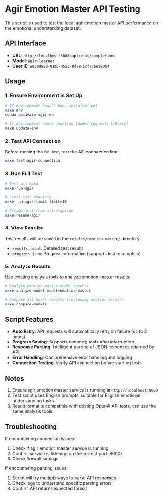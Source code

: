 # Agir Emotion Master API Testing

This script is used to test the local agir emotion master API performance on the emotional understanding dataset.

## API Interface

- **URL**: `http://localhost:8000/api/chat/completions`
- **Model**: `agir-learner`
- **User ID**: `e030d930-913d-4525-8478-1cf77b698364`

## Usage

### 1. Ensure Environment is Set Up

```bash
# If environment hasn't been installed yet
make env
conda activate agir-eu

# If environment needs updating (added requests library)
make update-env
```

### 2. Test API Connection

Before running the full test, test the API connection first:

```bash
make test-agir-connection
```

### 3. Run Full Test

```bash
# Test all data
make run-agir

# Limit test quantity
make run-agir-limit limit=10

# Resume test from interruption
make resume-agir
```

### 4. View Results

Test results will be saved in the `results/emotion-master/` directory:

- `results.jsonl`: Detailed test results
- `progress.json`: Progress information (supports test resumption)

### 5. Analyze Results

Use existing analysis tools to analyze emotion-master results:

```bash
# Analyze emotion-master model results
make analyze-model model=emotion-master

# Compare all model results (including emotion-master)
make compare-models
```

## Script Features

- **Auto Retry**: API requests will automatically retry on failure (up to 3 times)
- **Progress Saving**: Supports resuming tests after interruption
- **Response Parsing**: Intelligent parsing of JSON responses returned by API
- **Error Handling**: Comprehensive error handling and logging
- **Connection Testing**: Verify API connection before starting tests

## Notes

1. Ensure agir emotion master service is running at `http://localhost:8000`
2. Test script uses English prompts, suitable for English emotional understanding tasks
3. Result format is compatible with existing OpenAI API tests, can use the same analysis tools

## Troubleshooting

If encountering connection issues:

1. Check if agir emotion master service is running
2. Confirm service is listening on the correct port (8000)
3. Check firewall settings

If encountering parsing issues:

1. Script will try multiple ways to parse API responses
2. Check logs to understand specific parsing errors
3. Confirm API returns expected format 